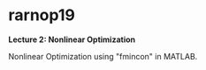 # rarnop19
**Lecture 2: Nonlinear Optimization**

Nonlinear Optimization using "fmincon" in MATLAB.
